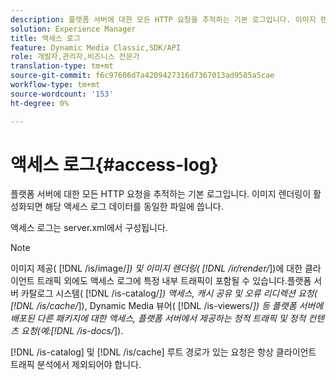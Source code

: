 ```yaml
---
description: 플랫폼 서버에 대한 모든 HTTP 요청을 추적하는 기본 로그입니다. 이미지 렌더링이 활성화되면 해당 액세스 로그 데이터를 동일한 파일에 씁니다.
solution: Experience Manager
title: 액세스 로그
feature: Dynamic Media Classic,SDK/API
role: 개발자,관리자,비즈니스 전문가
translation-type: tm+mt
source-git-commit: f6c97606d7a4209427316d7367013ad9585a5cae
workflow-type: tm+mt
source-wordcount: '153'
ht-degree: 0%

---
```



# 액세스 로그{#access-log}

플랫폼 서버에 대한 모든 HTTP 요청을 추적하는 기본 로그입니다. 이미지 렌더링이 활성화되면 해당 액세스 로그 데이터를 동일한 파일에 씁니다.

액세스 로그는 server.xml에서 구성됩니다.

>[!NOTE]
>
>이미지 제공( [!DNL /is/image/*]) 및 이미지 렌더링( [!DNL /ir/render/*])에 대한 클라이언트 트래픽 외에도 액세스 로그에 특정 내부 트래픽이 포함될 수 있습니다.플랫폼 서버 카탈로그 시스템( [!DNL /is-catalog/*]) 액세스, 캐시 공유 및 오류 리디렉션 요청( [!DNL /is/cache/*]), Dynamic Media 뷰어( [!DNL /is-viewers/*]) 등 플랫폼 서버에 배포된 다른 패키지에 대한 액세스, 플랫폼 서버에서 제공하는 정적 트래픽 및 정적 컨텐츠 요청(예:[!DNL /is-docs/*]).

[!DNL /is-catalog] 및 [!DNL /is/cache] 루트 경로가 있는 요청은 항상 클라이언트 트래픽 분석에서 제외되어야 합니다.
